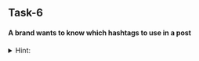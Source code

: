 ## Task-6
<h4>
A brand wants to know which hashtags to use in a post
</h4>
<details>
<summary>Hint: </summary>
<br>
"What are the top 5 most commonly used hashtags ?"
</details>